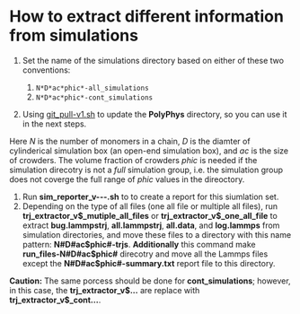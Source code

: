 # How to extract different information from simulations

 1. Set the name of the simulations directory based on either of these two conventions:

     1. ``N*D*ac*phic*-all_simulations``
     2. ``N*D*ac*phic*-cont_simulations``

 2. Using [git_pull-v1.sh](./git_pull-v1.sh) to update the **PolyPhys** directory, so you can use it in the next steps.

Here *N* is the number of monomers in a chain, *D* is the diamter of cylinderical simulation box (an open-end simulation box), and *ac* is the size of crowders. The volume fraction of crowders *phic* is needed if the simulation direcotry is not a *full* simulation group, i.e. the simulation group does not coverge the full range of *phic* values in the direoctory.

 1. Run **sim_reporter_v---.sh** to to create a report for this siumlation set.
 2. Depending on the type of all files (one all file or multiple all files), run **trj_extractor_v\$_mutiple_all_files** or **trj_extractor_v\$_one_all_file** to extract **bug.lammpstrj**, **all.lammpstrj**,  **all.data**, and **log.lammps** from simulation directories, and move these files to a directory with this name pattern: **N#D#ac\$phic#-trjs**. **Additionally** this command make **run_files-N#D#ac\$phic#** direcotry and move all the Lammps files except the **N#D#ac$phic#-summary.txt** report file to this directory.

**Caution:** The same porcess should be done for **cont_simulations**; however, in this case, the **trj_extractor_v\$...** are replace with **trj_extractor_v\$_cont...**.
